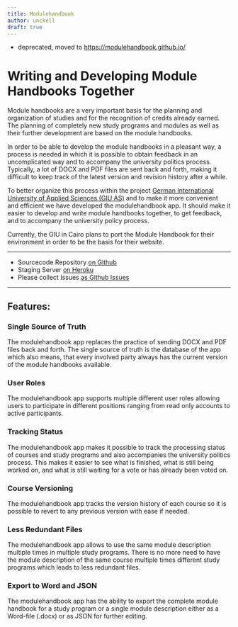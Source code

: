```yaml
---
title: Modulehandbook
author: unckell
draft: true
---
```


- deprecated, moved to https://modulehandbook.github.io/
# Writing and Developing Module Handbooks Together

Module handbooks are a very important basis for the planning and organization of studies and for the recognition of credits already earned. The planning of completely new study programs and modules as well as their further development are based on the module handbooks.

In order to be able to develop the module handbooks in a pleasant way, a process is needed in which it is possible to obtain feedback in an uncomplicated way and to accompany the university politics process. Typically, a lot of DOCX and PDF files are sent back and forth, making it difficult to keep track of the latest version and revision history after a while.

To better organize this process within the project [German International University of Applied Sciences (GIU AS)](https://www.htw-berlin.de/forschung/online-forschungskatalog/projekte/projekt/?eid=2839) and to make it more convenient and efficient we have developed the modulehandbook app. It should make it easier to develop and write module handbooks together, to get feedback, and to accompany the university policy process.


Currently, the GIU in Cairo plans to port the Module Handbook for their environment
in order to be the basis for their website.


____
- Sourcecode Repository [on Github](https://github.com/modulehandbook/modulehandbook)
- Staging Server [on Heroku](https://module-handbook-staging.f4.htw-berlin.de/)
- Please collect Issues [as Github Issues](https://github.com/modulehandbook/modulehandbook/issues)
____


## Features:

### Single Source of Truth
The modulehandbook app replaces the practice of sending DOCX and PDF files back and forth. The single source of truth is the database of the app which also means, that every involved party always has the current version of the module handbooks available.

### User Roles
The modulehandbook app supports multiple different user roles allowing users to participate in different positions ranging from read only accounts to active participants.

### Tracking Status
The modulehandbook app makes it possible to track the processing status of courses and study programs and also accompanies the university politics process. This makes it easier to see what is finished, what is still being worked on, and what is still waiting for a vote or has already been voted on.

### Course Versioning
The modulehandbook app tracks the version history of each course so it is possible to revert to any previous version with ease if needed.

### Less Redundant Files
The modulehandbook app allows to use the same module description multiple times in multiple study programs. There is no more need to have the module description of the same course multiple times different study programs which leads to less redundant files.

### Export to Word and JSON
The modulehandbook app has the ability to export the complete module handbook for a study program or a single module description either as a Word-file (.docx) or as JSON for further editing.
